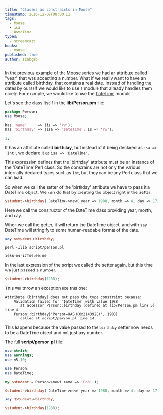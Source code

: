 ```yaml
---
title: "Classes as constraints in Moose"
timestamp: 2016-12-09T08:00:11
tags:
  - Moose
  - isa
  - DateTime
types:
  - screencast
books:
  - moose
published: true
author: szabgab
---
```



In the [previous example](/moose-type-constraint) of the [Moose](/moose) series we had an attribute called "year" that was accepting a number.
What if we really want to have an attribute called birthday, that contains a real date. Instead of handling the dates by ourself
we would like to use a module that already handles them nicely. For example, we would like to use the [DateTime](https://metacpan.org/pod/DateTime)
module.


<slidecast file="advanced-perl/moose/classes-as-constraints" youtube="NYsAqRK3kmw" />

Let's see the class itself in the **lib/Person.pm** file:

```perl
package Person;
use Moose;

has 'name'     => (is => 'rw');
has 'birthday' => (isa => 'DateTime', is => 'rw');

1;
```

It has an attribute called **birthday**, but instead of it being declared as `isa => 'Int'`,
we declare it as `isa => 'DateTime'`.

This expression defines that the 'birthday' attribute must be an instance of the 'DateTime' Perl class.
So the constrains are not only the various internally declared types such as `Int`, but they
can be any Perl class that we can load.


So when we call the setter of the 'birthday' attribute we have to pass it a DateTime object.
We can do that by creating the object right in the setter:

```perl
$student->birthday( DateTime->new( year => 1988, month => 4, day => 17) );
```

Here we call the constructor of the DateTime class providing year, month, and day.

When we call the getter, it will return the DateTime object, and with `say`
DateTime will stringify to some human-readable format of the date.

```perl
say $student->birthday;
```

`perl -Ilib script/person.pl`

```
1988-04-17T00:00:00
```


In the last expression of the script we called the setter again, but this time
we just passed a number.

```perl
$student->birthday(1988);
```

This will throw an exception like this one:

```
Attribute (birthday) does not pass the type constraint because: 
    Validation failed for 'DateTime' with value 1988
       at accessor Person::birthday (defined at lib/Person.pm line 5) line 4
    Person::birthday('Person=HASH(0x2143928)', 1988)
       called at script/person.pl line 14
```

This happens because the value passed to the `birthday` setter now needs to
be a DateTime object and not just any number.

The full **script/person.pl** file:

```perl
use strict;
use warnings;
use v5.10;

use Person;
use DateTime;

my $student = Person->new( name => 'Foo' );

$student->birthday( DateTime->new( year => 1988, month => 4, day => 17) );

say $student->birthday;

$student->birthday(1988);
```


